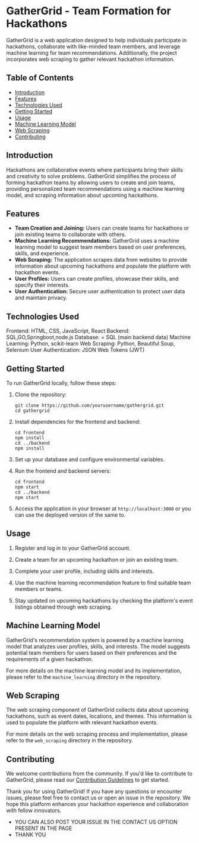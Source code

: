 
# GatherGrid - Team Formation for Hackathons


GatherGrid is a web application designed to help individuals participate in hackathons, collaborate with like-minded team members, and leverage machine learning for team recommendations. Additionally, the project incorporates web scraping to gather relevant hackathon information.

## Table of Contents

- [Introduction](#introduction)
- [Features](#features)
- [Technologies Used](#technologies-used)
- [Getting Started](#getting-started)
- [Usage](#usage)
- [Machine Learning Model](#machine-learning-model)
- [Web Scraping](#web-scraping)
- [Contributing](#contributing)

## Introduction

Hackathons are collaborative events where participants bring their skills and creativity to solve problems. GatherGrid simplifies the process of forming hackathon teams by allowing users to create and join teams, providing personalized team recommendations using a machine learning model, and scraping information about upcoming hackathons.

## Features

- **Team Creation and Joining:** Users can create teams for hackathons or join existing teams to collaborate with others.
- **Machine Learning Recommendations:** GatherGrid uses a machine learning model to suggest team members based on user preferences, skills, and experience.
- **Web Scraping:** The application scrapes data from websites to provide information about upcoming hackathons and populate the platform with hackathon events.
- **User Profiles:** Users can create profiles, showcase their skills, and specify their interests.
- **User Authentication:** Secure user authentication to protect user data and maintain privacy.

## Technologies Used

Frontend: HTML, CSS, JavaScript, React
Backend: SQL,GO,Springboot,node.js
Database: = SQL (main backend data)
Machine Learning: Python, scikit-learn
Web Scraping: Python, Beautiful Soup, Selenium
User Authentication: JSON Web Tokens (JWT)

## Getting Started

To run GatherGrid locally, follow these steps:

1. Clone the repository:
   ```shell
   git clone https://github.com/yourusername/gathergrid.git
   cd gathergrid
   ```

2. Install dependencies for the frontend and backend:
   ```shell
   cd frontend
   npm install
   cd ../backend
   npm install
   ```

3. Set up your database and configure environmental variables.

4. Run the frontend and backend servers:
   ```shell
   cd frontend
   npm start
   cd ../backend
   npm start
   ```

5. Access the application in your browser at `http://localhost:3000` or you can use the deployed version of the same to.

## Usage

1. Register and log in to your GatherGrid account.

2. Create a team for an upcoming hackathon or join an existing team.

3. Complete your user profile, including skills and interests.

4. Use the machine learning recommendation feature to find suitable team members or teams.

5. Stay updated on upcoming hackathons by checking the platform's event listings obtained through web scraping.

## Machine Learning Model

GatherGrid's recommendation system is powered by a machine learning model that analyzes user profiles, skills, and interests. The model suggests potential team members for users based on their preferences and the requirements of a given hackathon.

For more details on the machine learning model and its implementation, please refer to the `machine_learning` directory in the repository.

## Web Scraping

The web scraping component of GatherGrid collects data about upcoming hackathons, such as event dates, locations, and themes. This information is used to populate the platform with relevant hackathon events.

For more details on the web scraping process and implementation, please refer to the `web_scraping` directory in the repository.

## Contributing

We welcome contributions from the community. If you'd like to contribute to GatherGrid, please read our [Contribution Guidelines](CONTRIBUTING.md) to get started.


Thank you for using GatherGrid! If you have any questions or encounter issues, please feel free to contact us or open an issue in the repository. We hope this platform enhances your hackathon experience and collaboration with fellow innovators.
- YOU CAN ALSO POST YOUR ISSUE IN THE CONTACT US OPTION PRESENT IN THE PAGE 
- THANK YOU
